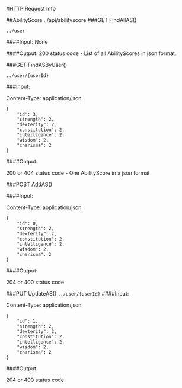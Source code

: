 #HTTP Request Info

##AbilityScore
    ../api/abilityscore
###GET FindAllAS()

`../user`

####Input: 
None

####Output:
200 status code - List of all AbilityScores in json format.

###GET FindASByUser()

`../user/{userId}`

###Input:

Content-Type: application/json

```
{
    "id": 3,
    "strength": 2,
    "dexterity": 2,
    "constitution": 2,
    "intelligence": 2,
    "wisdom": 2,
    "charisma": 2    
}
```

####Output:

200 or 404 status code - One AbilityScore in a json format

###POST AddAS()

####Input:

Content-Type: application/json

```
{
    "id": 0,
    "strength": 2,
    "dexterity": 2,
    "constitution": 2,
    "intelligence": 2,
    "wisdom": 2,
    "charisma": 2    
}
```

####Output:

204 or 400 status code

###PUT UpdateAS()
`../user/{userId}`
####Input:

Content-Type: application/json

```
{
    "id": 1,
    "strength": 2,
    "dexterity": 2,
    "constitution": 2,
    "intelligence": 2,
    "wisdom": 2,
    "charisma": 2    
}
```

####Output:

204 or 400 status code
